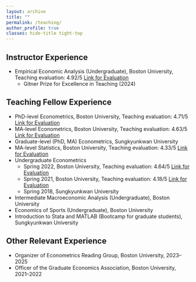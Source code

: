 ```yaml
---
layout: archive
title: ""                      
permalink: /teaching/
author_profile: true
classes: hide-title tight-top  
---
```

<h2 id="instructor">Instructor Experience</h2>
<ul>
  <li>
    Empirical Economic Analysis (Undergraduate), Boston University,
    Teaching evaluation: 4.92/5
    <a href="https://seoyunhong.github.io/assets/EC204_Summer23.pdf" target="_blank" rel="noopener">Link for Evaluation</a>
    <ul>
      <li>Gitner Prize for Excellence in Teaching (2024) </li>
    </ul>
  </li>
</ul>

<h2 id="teaching-fellow">Teaching Fellow Experience</h2>
<ul>
  <li>PhD-level Econometrics, Boston University,
    Teaching evaluation: 4.71/5
    <a href="https://seoyunhong.github.io/assets/EC708_Spring25.pdf" target="_blank" rel="noopener">Link for Evaluation</a>
  </li>
  <li>MA-level Econometrics, Boston University, Teaching evaluation: 4.63/5
    <a href="https://seoyunhong.github.io/assets/EC508_Spring24.pdf" target="_blank" rel="noopener">Link for Evaluation</a>
  </li>
<li> Graduate-level (PhD, MA) Econometrics, Sungkyunkwan University  </li>
  <li>MA-level Statistics, Boston University, Teaching evaluation: 4.33/5
    <a href="https://seoyunhong.github.io/assets/EC507_Spring23.pdf" target="_blank" rel="noopener">Link for Evaluation</a>
  </li>
  <li> Undergraduate Econometrics 
    <ul>
      <li> Spring 2022, Boston University, Teaching evaluation: 4.64/5
    <a href="https://seoyunhong.github.io/assets/EC304_Spring22.pdf" target="_blank" rel="noopener">Link for Evaluation</a> </li>
    </ul>
<ul>
      <li> Spring 2021, Boston University, Teaching evaluation: 4.18/5
    <a href="https://seoyunhong.github.io/assets/EC204_Spring21.pdf" target="_blank" rel="noopener">Link for Evaluation</a></li>
    </ul>
   <ul>
      <li> Spring 2018, Sungkyunkwan University </li>
    </ul> 
  <li> Intermediate Macroeconomic Analysis (Undergraduate), Boston University</li>
  <li> Economics of Sports (Undergraduate), Boston University </li>
  <li>Introduction to Stata and MATLAB (Bootcamp for graduate students), Sungkyunkwan University </li>
</ul>

<h2 id="experience">Other Relevant Experience</h2>
<ul>
  <li>Organizer of Econometrics Reading Group, Boston University, 2023–2025</li>
  <li>Officer of the Graduate Economics Association, Boston University, 2021–2022</li>
</ul>
